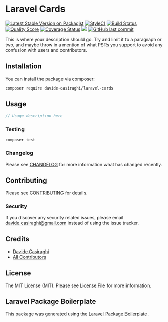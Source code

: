 # Laravel Cards

[![Latest Stable Version on Packagist](https://img.shields.io/packagist/v/davide-casiraghi/laravel-cards.svg?style=flat-square)](https://packagist.org/packages/davide-casiraghi/laravel-cards)
[![StyleCI](https://styleci.io/repos/185434966/shield?style=flat-square)](https://styleci.io/repos/185434966)
<a href="https://travis-ci.org/davide-casiraghi/laravel-cards"><img src="https://travis-ci.org/davide-casiraghi/laravel-cards.svg" alt="Build Status"></a>
[![Quality Score](https://img.shields.io/scrutinizer/g/davide-casiraghi/laravel-cards.svg?style=flat-square)](https://scrutinizer-ci.com/g/davide-casiraghi/laravel-cards)
[![Coverage Status](https://scrutinizer-ci.com/g/davide-casiraghi/laravel-cards/badges/coverage.png?b=master)](https://scrutinizer-ci.com/g/davide-casiraghi/laravel-cards/)
<a href="https://codeclimate.com/github/davide-casiraghi/laravel-cards/maintainability"><img src="https://api.codeclimate.com/v1/badges/d5cb79bbd0e9b3a2940e/maintainability" /></a>
[![GitHub last commit](https://img.shields.io/github/last-commit/davide-casiraghi/laravel-cards.svg)](https://github.com/davide-casiraghi/laravel-cards) 


This is where your description should go. Try and limit it to a paragraph or two, and maybe throw in a mention of what PSRs you support to avoid any confusion with users and contributors.

## Installation

You can install the package via composer:

```bash
composer require davide-casiraghi/laravel-cards
```

## Usage

``` php
// Usage description here
```

### Testing

``` bash
composer test
```

### Changelog

Please see [CHANGELOG](CHANGELOG.md) for more information what has changed recently.

## Contributing

Please see [CONTRIBUTING](CONTRIBUTING.md) for details.

### Security

If you discover any security related issues, please email davide.casiraghi@gmail.com instead of using the issue tracker.

## Credits

- [Davide Casiraghi](https://github.com/davide-casiraghi)
- [All Contributors](../../contributors)

## License

The MIT License (MIT). Please see [License File](LICENSE.md) for more information.

## Laravel Package Boilerplate

This package was generated using the [Laravel Package Boilerplate](https://laravelpackageboilerplate.com).
